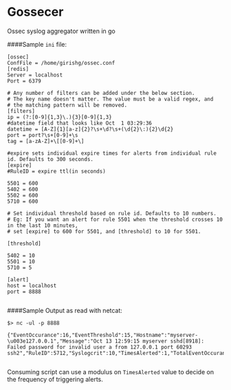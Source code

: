 # Gossecer
Ossec syslog aggregator written in go

####Sample `ini` file:

```
[ossec]
ConfFile = /home/girishg/ossec.conf
[redis]
Server = localhost
Port = 6379

# Any number of filters can be added under the below section.
# The key name doesn't matter. The value must be a valid regex, and
# the matching pattern will be removed.
[filters]
ip = (?:[0-9]{1,3}\.){3}[0-9]{1,3}
#datetime field that looks like Oct  1 03:29:36
datetime = [A-Z]{1}[a-z]{2}?\s+\d?\s+(\d{2}\:){2}\d{2}
port = port?\s+[0-9]+\s
tag = [a-zA-Z]+\[[0-9]+\]

#expire sets individual expire times for alerts from individual rule id. Defaults to 300 seconds.
[expire]
#RuleID = expire ttl(in seconds)

5501 = 600
5402 = 600
5502 = 600
5710 = 600

# Set individual threshold based on rule id. Defaults to 10 numbers.
# Eg: If you want an alert for rule 5501 when the threshold crosses 10 in the last 10 minutes,
# set [expire] to 600 for 5501, and [threshold] to 10 for 5501.

[threshold]

5402 = 10
5501 = 10
5710 = 5

[alert]
host = localhost
port = 8888


```

####Sample Output as read with netcat:
```
$> nc -ul -p 8888

{"EventOccurance":16,"EventThreshold":15,"Hostname":"myserver-\u003e127.0.0.1","Message":"Oct 13 12:59:15 myserver sshd[8918]: Failed password for invalid user a from 127.0.0.1 port 60293 ssh2","RuleID":5712,"Syslogcrit":10,"TimesAlerted":1,"TotalEventOccurance":16}


```

Consuming script can use a modulus on ```TimesAlerted``` value to decide on the frequency of triggering alerts.